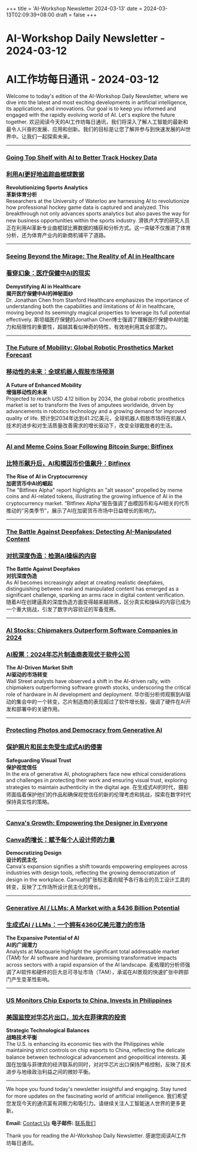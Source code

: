 +++
title = 'AI-Workshop Newsletter 2024-03-13'
date = 2024-03-13T02:09:39+08:00
draft = false
+++
# AI-Workshop Daily Newsletter - 2024-03-12
# AI工作坊每日通讯 - 2024-03-12

Welcome to today's edition of the AI-Workshop Daily Newsletter, where we dive into the latest and most exciting developments in artificial intelligence, its applications, and innovations. Our goal is to keep you informed and engaged with the rapidly evolving world of AI. Let's explore the future together.
欢迎阅读今天的AI工作坊每日通讯，我们将深入了解人工智能的最新和最令人兴奋的发展、应用和创新。我们的目标是让您了解并参与到快速发展的AI世界中。让我们一起探索未来。

---

### [Going Top Shelf with AI to Better Track Hockey Data](https://techxplore.com/news/2024-03-shelf-ai-track-hockey.html)
### [利用AI更好地追踪曲棍球数据](https://techxplore.com/news/2024-03-shelf-ai-track-hockey.html)
**Revolutionizing Sports Analytics**  
**革新体育分析**  
Researchers at the University of Waterloo are harnessing AI to revolutionize how professional hockey game data is captured and analyzed. This breakthrough not only advances sports analytics but also paves the way for new business opportunities within the sports industry.
滑铁卢大学的研究人员正在利用AI革新专业曲棍球比赛数据的捕获和分析方式。这一突破不仅推进了体育分析，还为体育产业内的新商机铺平了道路。

---

### [Seeing Beyond the Mirage: The Reality of AI in Healthcare](https://www.healthcareitnews.com/news/artificial-intelligence-can-seem-magic-its-crucial-see-past-mirage)
### [看穿幻象：医疗保健中AI的现实](https://www.healthcareitnews.com/news/artificial-intelligence-can-seem-magic-its-crucial-see-past-mirage)
**Demystifying AI in Healthcare**  
**揭开医疗保健中AI的神秘面纱**  
Dr. Jonathan Chen from Stanford Healthcare emphasizes the importance of understanding both the capabilities and limitations of AI in healthcare, moving beyond its seemingly magical properties to leverage its full potential effectively.
斯坦福医疗保健的Jonathan Chen博士强调了理解医疗保健中AI的能力和局限性的重要性，超越其看似神奇的特性，有效地利用其全部潜力。

---

### [The Future of Mobility: Global Robotic Prosthetics Market Forecast](https://www.globenewswire.com/news-release/2024/03/11/2844058/28124/en/Global-Robotic-Prosthetics-Market-10-Year-Forecast-Report-2024-2034-by-Product-Type-Technology-Prosthetics-End-User-and-Region.html)
### [移动性的未来：全球机器人假肢市场预测](https://www.globenewswire.com/news-release/2024/03/11/2844058/28124/en/Global-Robotic-Prosthetics-Market-10-Year-Forecast-Report-2024-2034-by-Product-Type-Technology-Prosthetics-End-User-and-Region.html)
**A Future of Enhanced Mobility**  
**增强移动性的未来**  
Projected to reach USD 4.12 billion by 2034, the global robotic prosthetics market is set to transform the lives of amputees worldwide, driven by advancements in robotics technology and a growing demand for improved quality of life.
预计到2034年达到41.2亿美元，全球机器人假肢市场将在机器人技术的进步和对生活质量改善需求的增长驱动下，改变全球截肢者的生活。

---

### [AI and Meme Coins Soar Following Bitcoin Surge: Bitfinex](https://biztoc.com/x/10bd5b7416827413)
### [比特币飙升后，AI和模因币价值飙升：Bitfinex](https://biztoc.com/x/10bd5b7416827413)
**The Rise of AI in Cryptocurrency**  
**加密货币中AI的崛起**  
The "Bitfinex Alpha" report highlights an "alt season" propelled by meme coins and AI-related tokens, illustrating the growing influence of AI in the cryptocurrency market.
“Bitfinex Alpha”报告强调了由模因币和与AI相关的代币推动的“另类季节”，展示了AI在加密货币市场中日益增长的影响力。

---

### [The Battle Against Deepfakes: Detecting AI-Manipulated Content](https://techxplore.com/news/2024-03-ai-content-arms.html)
### [对抗深度伪造：检测AI操纵的内容](https://techxplore.com/news/2024-03-ai-content-arms.html)
**The Battle Against Deepfakes**  
**对抗深度伪造**  
As AI becomes increasingly adept at creating realistic deepfakes, distinguishing between real and manipulated content has emerged as a significant challenge, sparking an arms race in digital content verification.
随着AI在创建逼真的深度伪造方面变得越来越熟练，区分真实和操纵的内容已成为一个重大挑战，引发了数字内容验证的军备竞赛。

---

### [AI Stocks: Chipmakers Outperform Software Companies in 2024](https://biztoc.com/x/d6e147166a30d869)
### [AI股票：2024年芯片制造商表现优于软件公司](https://biztoc.com/x/d6e147166a30d869)
**The AI-Driven Market Shift**  
**AI驱动的市场转变**  
Wall Street analysts have observed a shift in the AI-driven rally, with chipmakers outperforming software growth stocks, underscoring the critical role of hardware in AI development and deployment.
华尔街分析师观察到AI驱动的集会中的一个转变，芯片制造商的表现超过了软件增长股，强调了硬件在AI开发和部署中的关键作用。

---

### [Protecting Photos and Democracy from Generative AI](https://petapixel.com/2024/03/11/how-photographers-can-protect-their-photos-and-democracy-from-generative-ai/)
### [保护照片和民主免受生成式AI的侵害](https://petapixel.com/2024/03/11/how-photographers-can-protect-their-photos-and-democracy-from-generative-ai/)
**Safeguarding Visual Trust**  
**保护视觉信任**  
In the era of generative AI, photographers face new ethical considerations and challenges in protecting their work and ensuring visual trust, exploring strategies to maintain authenticity in the digital age.
在生成式AI的时代，摄影师面临着保护他们的作品和确保视觉信任的新的伦理考虑和挑战，探索在数字时代保持真实性的策略。

---

### [Canva's Growth: Empowering the Designer in Everyone](https://www.fastcompany.com/91054747/canvas-growth-design-software-sxsw)
### [Canva的增长：赋予每个人设计师的力量](https://www.fastcompany.com/91054747/canvas-growth-design-software-sxsw)
**Democratizing Design**  
**设计的民主化**  
Canva's expansion signifies a shift towards empowering employees across industries with design tools, reflecting the growing democratization of design in the workplace.
Canva的扩张标志着向赋予各行各业的员工设计工具的转变，反映了工作场所设计民主化的增长。

---

### [Generative AI / LLMs: A Market with a $436 Billion Potential](https://www.investing.com/news/stock-market-news/generative-ai--llms-could-have-an-initial-tam-of-436-billion--macquarie-432SI-3332850)
### [生成式AI / LLMs：一个拥有4360亿美元潜力的市场](https://www.investing.com/news/stock-market-news/generative-ai--llms-could-have-an-initial-tam-of-436-billion--macquarie-432SI-3332850)
**The Expansive Potential of AI**  
**AI的广阔潜力**  
Analysts at Macquarie highlight the significant total addressable market (TAM) for AI software and hardware, promising transformative impacts across sectors with a rapid expansion of the AI landscape.
麦格理的分析师强调了AI软件和硬件的巨大总可寻址市场（TAM），承诺在AI景观的快速扩张中跨部门产生变革性影响。

---

### [US Monitors Chip Exports to China, Invests in Philippines](https://www.foxnews.com/us/us-carefully-monitors-chip-exports-china-deepens-investments-philippines)
### [美国监控对华芯片出口，加大在菲律宾的投资](https://www.foxnews.com/us/us-carefully-monitors-chip-exports-china-deepens-investments-philippines)
**Strategic Technological Balances**  
**战略技术平衡**  
The U.S. is enhancing its economic ties with the Philippines while maintaining strict controls on chip exports to China, reflecting the delicate balance between technological advancement and geopolitical interests.
美国在加强与菲律宾的经济联系的同时，对对华芯片出口保持严格控制，反映了技术进步与地缘政治利益之间的微妙平衡。

---

We hope you found today's newsletter insightful and engaging. Stay tuned for more updates on the fascinating world of artificial intelligence.
我们希望您发现今天的通讯富有洞察力和吸引力。请继续关注人工智能迷人世界的更多更新。

**Email:** [Contact Us](mailto:ai-workshop-newsletter@devctr.xyz)
**电子邮件:** [联系我们](mailto:ai-workshop-newsletter@devctr.xyz)

Thank you for reading the AI-Workshop Daily Newsletter.
感谢您阅读AI工作坊每日通讯。